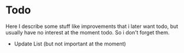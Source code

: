 # Todo

Here I describe some stuff like improvements that i later want todo, but usually have
no interest at the moment todo. So i don't forget them.

* Update List (but not important at the moment)
